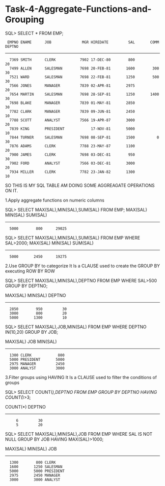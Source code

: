 # Task-4-Aggregate-Functions-and-Grouping


SQL> SELECT * 
    FROM EMP;

     EMPNO ENAME      JOB              MGR HIREDATE         SAL       COMM     DEPTNO
---------- ---------- --------- ---------- --------- ---------- ---------- ----------
      7369 SMITH      CLERK           7902 17-DEC-80        800                    20
      7499 ALLEN      SALESMAN        7698 20-FEB-81       1600        300         30
      7521 WARD       SALESMAN        7698 22-FEB-81       1250        500         30
      7566 JONES      MANAGER         7839 02-APR-81       2975                    20
      7654 MARTIN     SALESMAN        7698 28-SEP-81       1250       1400         30
      7698 BLAKE      MANAGER         7839 01-MAY-81       2850                    30
      7782 CLARK      MANAGER         7839 09-JUN-81       2450                    10
      7788 SCOTT      ANALYST         7566 19-APR-87       3000                    20
      7839 KING       PRESIDENT            17-NOV-81       5000                    10
      7844 TURNER     SALESMAN        7698 08-SEP-81       1500          0         30
      7876 ADAMS      CLERK           7788 23-MAY-87       1100                    20
      7900 JAMES      CLERK           7698 03-DEC-81        950                    30
      7902 FORD       ANALYST         7566 03-DEC-81       3000                    20
      7934 MILLER     CLERK           7782 23-JAN-82       1300                    10
SO THIS IS MY SQL TABLE AM DOING SOME AGGREAGATE OPERATIONS ON IT.

1.Apply aggregate functions on numeric columns

SQL> SELECT  MAX(SAL),MIN(SAL),SUM(SAL)
    FROM EMP;
  MAX(SAL)   MIN(SAL)   SUM(SAL)
---------- ---------- ----------
      5000        800      29025
      
  SQL> SELECT MAX(SAL),MIN(SAL),SUM(SAL)
    FROM EMP
    WHERE SAL>2000;
  MAX(SAL)   MIN(SAL)   SUM(SAL)
---------- ---------- ----------
      5000       2450      19275 

2.Use GROUP BY to categorize 
It Is a CLAUSE used to create the GROUP BY executing ROW BY ROW 

SQL> SELECT MAX(SAL),MIN(SAL),DEPTNO
    FROM EMP
    WHERE SAL>500
    GROUP BY DEPTNO;

  MAX(SAL)   MIN(SAL)     DEPTNO
---------- ---------- ----------
      2850        950         30
      3000        800         20
      5000       1300         10

      
SQL> SELECT  MAX(SAL),JOB,MIN(SAL)
    FROM EMP
    WHERE DEPTNO IN(10,20)
    GROUP BY JOB;

  MAX(SAL) JOB         MIN(SAL)
---------- --------- ----------
      1300 CLERK            800
      5000 PRESIDENT       5000
      2975 MANAGER         2450
      3000 ANALYST         3000

3.Filter groups using HAVING 
It Is a CLAUSE used to filter the conditions of groups 

SQL> SELECT COUNT(*),DEPTNO
    FROM EMP
    GROUP BY DEPTNO 
    HAVING COUNT(*)>3;

  COUNT(*)     DEPTNO
---------- ----------
         6         30
         5         20


SQL> SELECT MAX(SAL),MIN(SAL),JOB
    FROM EMP
    WHERE SAL IS NOT NULL
    GROUP BY JOB
    HAVING MAX(SAL)>1000;

  MAX(SAL)   MIN(SAL) JOB
---------- ---------- ---------
      1300        800 CLERK
      1600       1250 SALESMAN
      5000       5000 PRESIDENT
      2975       2450 MANAGER
      3000       3000 ANALYST
